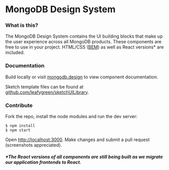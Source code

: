 # MongoDB Design System

### What is this?

The MongoDB Design System contains the UI building blocks that make up the user experience across all MongoDB products. These components are free to use in your project. HTML/CSS ([BEM](https://en.bem.info/)) as well as React versions* are included.

### Documentation

Build locally or visit [mongodb.design](http://mongodb.design) to view component documentation.

Sketch template files can be found at [github.com/leafygreen/sketchUILibrary](https://github.com/leafygreen/sketchUILibrary).

### Contribute

Fork the repo, install the node modules and run the dev server:

```
$ npm install
$ npm start
```

Open [http://localhost:3000](http://localhost:3000). Make changes and submit a pull request (screenshots appreciated). 

##### *The React versions of all components are still being built as we migrate our application frontends to React.
